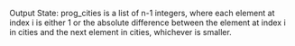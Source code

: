 Output State: prog_cities is a list of n-1 integers, where each element at index i is either 1 or the absolute difference between the element at index i in cities and the next element in cities, whichever is smaller.